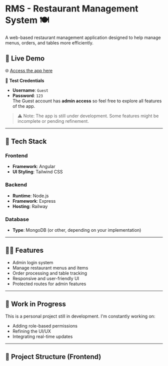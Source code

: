 # RMS - Restaurant Management System 🍽️

A web-based restaurant management application designed to help manage menus, orders, and tables more efficiently.

## 🔗 Live Demo

🌐 [Access the app here](https://mohamedyehiyakoita.vercel.app)

🧪 **Test Credentials**  
- **Username**: `Guest`  
- **Password**: `123`  
The Guest account has **admin access** so feel free to explore all features of the app.

> ⚠️ Note: The app is still under development. Some features might be incomplete or pending refinement.

---

## 🧰 Tech Stack

### Frontend
- **Framework**: Angular
- **UI Styling**: Tailwind CSS

### Backend
- **Runtime**: Node.js
- **Framework**: Express
- **Hosting**: Railway

### Database
- **Type**: MongoDB (or other, depending on your implementation)

---

## 🧑‍💻 Features

- Admin login system  
- Manage restaurant menus and items  
- Order processing and table tracking  
- Responsive and user-friendly UI  
- Protected routes for admin features

---

## 🚧 Work in Progress

This is a personal project still in development. I'm constantly working on:
- Adding role-based permissions
- Refining the UI/UX
- Integrating real-time updates

---

## 📁 Project Structure (Frontend)

